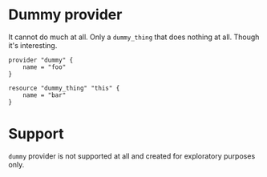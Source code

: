 # Dummy provider

It cannot do much at all. Only a `dummy_thing` that does nothing at all. Though it's interesting.

```hcl
provider "dummy" {
    name = "foo"
}

resource "dummy_thing" "this" {
    name = "bar"
}
```

# Support

`dummy` provider is not supported at all and created for exploratory purposes only.